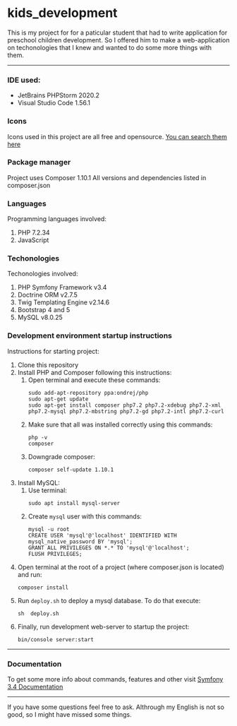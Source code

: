 # kids_development

This is my project for for a paticular student that had to write application for preschool children development. 
So I offered him to make a web-application on techonologies that I knew and wanted to do some more things with them.

- - -

### IDE used:
* JetBrains PHPStorm 2020.2
* Visual Studio Code 1.56.1

### Icons
Icons used in this project are all free and opensource.
[You can search them here](https://www.flaticon.com)

### Package manager
Project uses Composer 1.10.1
All versions and dependencies listed in composer.json

### Languages
Programming languages involved:
1. PHP 7.2.34
1. JavaScript

### Techonologies
Techonologies involved:
1. PHP Symfony Framework v3.4
1. Doctrine ORM v2.7.5
1. Twig Templating Engine v2.14.6
1. Bootstrap 4 and 5
1. MySQL v8.0.25

### Development environment startup instructions
Instructions for starting project:
1. Clone this repository
1. Install PHP and Composer following this instructions:  
    1. Open terminal and execute these commands:
        ```
        sudo add-apt-repository ppa:ondrej/php
        sudo apt-get update
        sudo apt-get install composer php7.2 php7.2-xdebug php7.2-xml php7.2-mysql php7.2-mbstring php7.2-gd php7.2-intl php7.2-curl
        ```
    1. Make sure that all was installed correctly using this commands:
        ```
        php -v
        composer
        ```
    1. Downgrade composer:
        ```
        composer self-update 1.10.1
        ```
1. Install MySQL:
    1. Use terminal:
        ```
        sudo apt install mysql-server
        ```
    1. Create `mysql` user with this commands:
        ```
        mysql -u root
        CREATE USER 'mysql'@'localhost' IDENTIFIED WITH mysql_native_password BY 'mysql';
        GRANT ALL PRIVILEGES ON *.* TO 'mysql'@'localhost';
        FLUSH PRIVILEGES;
        ```
1. Open terminal at the root of a project (where composer.json is located) and run:
    ```
    composer install
    ```
1. Run `deploy.sh` to deploy a mysql database. To do that execute:
    ```
    sh  deploy.sh
    ```
1. Finally, run development web-server to startup the project:
    ```
    bin/console server:start
    ```

- - -

### Documentation
To get some more info about commands, features and other visit [Symfony 3.4 Documentation](https://symfony.com/doc/3.4/index.html)

- - -

If you have some questions feel free to ask. Althrough my English is not so good, so I might have missed some things.
